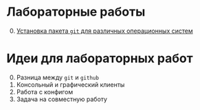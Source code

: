 # Лабораторные работы
0. [Установка пакета `git` для различных операционных систем](01-git-installation.md)
# Идеи для лабораторных работ
0. Разница между `git` и `github`
1. Консольный и графический клиенты
2. Работа с конфигом
3. Задача на совместную работу